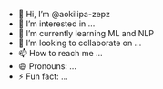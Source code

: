 - 👋 Hi, I’m @aokilipa-zepz
- 👀 I’m interested in ...
- 🌱 I’m currently learning ML and NLP
- 💞️ I’m looking to collaborate on ...
- 📫 How to reach me ...
- 😄 Pronouns: ...
- ⚡ Fun fact: ...

<!---
aokilipa-zepz/aokilipa-zepz is a ✨ special ✨ repository because its `README.md` (this file) appears on your GitHub profile.
You can click the Preview link to take a look at your changes.
--->
